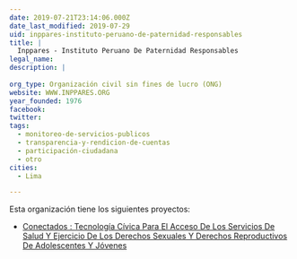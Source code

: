 ```yaml
---
date: 2019-07-21T23:14:06.000Z
date_last_modified: 2019-07-29
uid: inppares-instituto-peruano-de-paternidad-responsables
title: |
  Inppares - Instituto Peruano De Paternidad Responsables
legal_name: 
description: |
  
org_type: Organización civil sin fines de lucro (ONG)
website: WWW.INPPARES.ORG
year_founded: 1976
facebook: 
twitter: 
tags:
  - monitoreo-de-servicios-publicos
  - transparencia-y-rendicion-de-cuentas
  - participación-ciudadana
  - otro
cities: 
  - Lima

---
```


Esta organización tiene los siguientes proyectos:

- [Conectados : Tecnología Cívica Para El Acceso De Los Servicios De Salud Y Ejercicio De Los Derechos Sexuales Y Derechos Reproductivos De Adolescentes Y Jóvenes](/proyectos/conectados-tecnologia-civica-para-el-acceso-de-los-servicios-de-salud-y-ejercicio-de-los-derechos-sexuales-y-derechos-reproductivos-de-adolescentes-y-jovenes)
